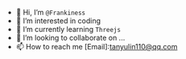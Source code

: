 - 👋 Hi, I’m `@Frankiness`
- 👀 I’m interested in coding
- 🌱 I’m currently learning `Threejs`
- 💞️ I’m looking to collaborate on ...
- 📫 How to reach me [Email]:tanyulin110@qq.com
